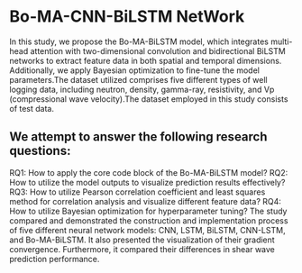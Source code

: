 # Bo-MA-CNN-BiLSTM NetWork
In this study, we propose the Bo-MA-BiLSTM model, which integrates multi-head attention with two-dimensional convolution and bidirectional BiLSTM networks to extract feature data in both spatial and temporal dimensions. Additionally, we apply Bayesian optimization to fine-tune the model parameters.The dataset utilized comprises five different types of well logging data, including neutron, density, gamma-ray, resistivity, and Vp (compressional wave velocity).The dataset employed in this study consists of test data.
## We attempt to answer the following research questions:
 RQ1: How to apply the core code block of the Bo-MA-BiLSTM model?
 RQ2: How to utilize the model outputs to visualize prediction results effectively?
 RQ3: How to utilize Pearson correlation coefficient and least squares method for correlation analysis and visualize different feature data?
 RQ4: How to utilize Bayesian optimization for hyperparameter tuning? 
The study compared and demonstrated the construction and implementation process of five different neural network models: CNN, LSTM, BiLSTM, CNN-LSTM, and Bo-MA-BiLSTM. It also presented the visualization of their gradient convergence. Furthermore, it compared their differences in shear wave prediction performance.
